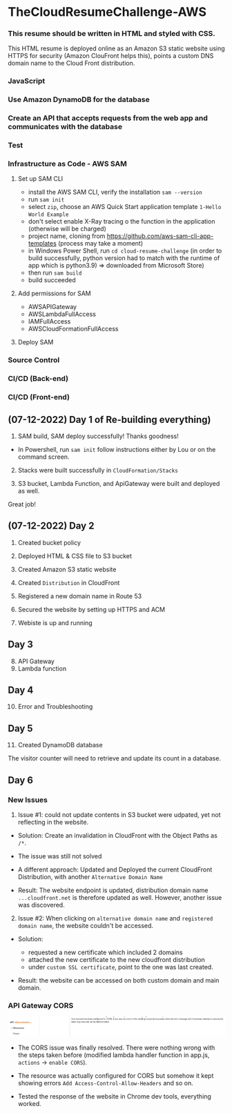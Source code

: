 # TheCloudResumeChallenge-AWS


### This resume should be written in HTML and styled with CSS. 
 This HTML resume is deployed online as an Amazon S3 static website using HTTPS for security (Amazon ClouFront helps this), points a custom DNS domain name to the Cloud Front distribution.

### JavaScript

### Use Amazon DynamoDB for the database

### Create an API  that accepts requests from the web app and communicates with the database

### Test

### Infrastructure as Code - AWS SAM
1. Set up SAM CLI

    - install the AWS SAM CLI, verify the installation `sam --version`
    - run `sam init`
    - select `zip`, choose an AWS Quick Start application template `1-Hello World Example`
    - don't select enable X-Ray tracing o the function in the application (otherwise will be charged)
    - project name, cloning from https://github.com/aws-sam-cli-app-templates (process may take a moment)
    - in Windows Power Shell, run `cd cloud-resume-challenge` (in order to build successfully, python version had to match with the runtime of app which is python3.9) => downloaded from Microsoft Store)
    - then run `sam build`
    - build succeeded

2. Add permissions for SAM
    - AWSAPIGateway
    - AWSLambdaFullAccess
    - IAMFullAccess
    - AWSCloudFormationFullAccess

3. Deploy SAM



    



### Source Control

### CI/CD (Back-end)

### CI/CD (Front-end)




## (07-12-2022) Day 1 of Re-building everything)

1. SAM build, SAM deploy successfully! Thanks goodness!

- In Powershell, run `sam init` follow instructions either by Lou or on the command screen.

2. Stacks were built successfully in `CloudFormation/Stacks`

3. S3 bucket, Lambda Function, and ApiGateway were built and deployed as well.

Great job!

## (07-12-2022) Day 2

1. Created bucket policy

2. Deployed HTML & CSS file to S3 bucket

3. Created Amazon S3 static website 

4. Created `Distribution` in CloudFront

5. Registered a new domain name in Route 53

6. Secured the website by setting up HTTPS and ACM

7. Webiste is up and running

## Day 3

8. API Gateway 
9. Lambda function

## Day 4

10. Error and Troubleshooting

## Day 5

11. Created DynamoDB database

The visitor counter will need to retrieve and update its count in a database.

## Day 6

### New Issues

1.  Issue #1: could not update contents in S3 bucket were udpated, yet not reflecting in the website.

- Solution: Create an invalidation in CloudFront with the Object Paths as `/*`.

- The issue was still not solved

- A different approach: Updated and Deployed the current CloudFront Distribution, with another `Alternative Domain Name`

- Result: The website endpoint is updated, distribution domain name `...cloudfront.net` is therefore updated as well. However, another issue was discovered.

2. Issue #2: When clicking on `alternative domain name` and `registered domain name`, the website couldn't be accessed.

- Solution: 

    - requested a new certificate which included 2 domains
    - attached the new certificate to the new cloudfront distribution
    - under `custom SSL certificate`, point to the one was last created.

- Result: the website can be accessed on both custom domain and main domain.

### API Gateway CORS 

![aws-apigateway-config](https://github.com/thutuephan/TheCloudResumeChallenge/blob/main/assets/images/aws-images/aws-apigateway-cors-config.png)

- The CORS issue was finally resolved. There were nothing wrong with the steps taken before (modified lambda handler function in app.js, `actions` -> `enable CORS`).

- The resource was actually configured for CORS but somehow it kept showing errors `Add Access-Control-Allow-Headers` and so on. 

- Tested the response of the website in Chrome dev tools, everything worked. 